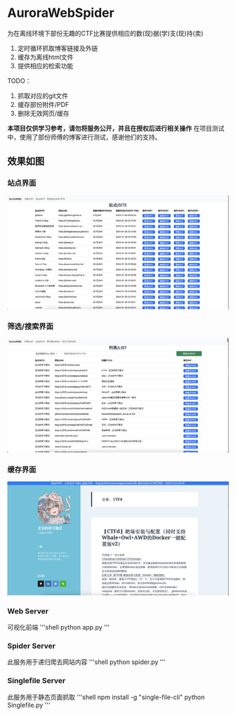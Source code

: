 # AuroraWebSpider
为在离线环境下部份无趣的CTF比赛提供相应的数(现)据(学)支(现)持(卖)
1. 定时循环抓取博客链接及外链
2. 缓存为离线html文件
3. 提供相应的检索功能

TODO：
1. 抓取对应的git文件
2. 缓存部份附件/PDF
3. 删除无效网页/缓存

**本项目仅供学习参考，请勿将服务公开，并且在授权后进行相关操作**
在项目测试中，使用了部份师傅的博客进行测试，感谢他们的支持。

## 效果如图
### 站点界面
![](./picture/1.png)
### 筛选/搜索界面
![](./picture/2.png)
### 缓存界面
![](./picture/3.png)

### Web Server
可视化前端
'''shell
python app.py
'''

### Spider Server
此服务用于递归爬去网站内容
'''shell
python spider.py
'''

### Singlefile Server
此服务用于静态页面抓取
'''shell
npm install -g "single-file-cli"
python Singlefile.py
'''

